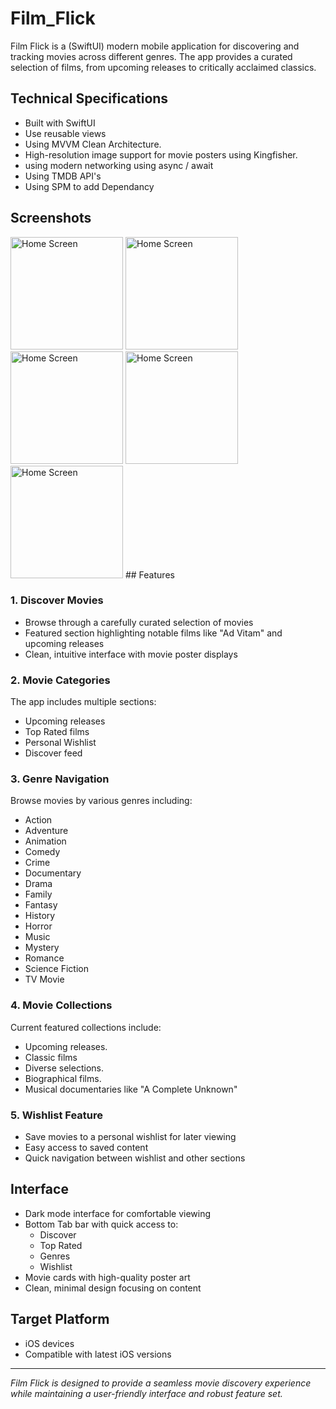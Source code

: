 # Film_Flick

Film Flick is a (SwiftUI) modern mobile application for discovering and tracking movies across different genres. The app provides a curated selection of films, from upcoming releases to critically acclaimed classics.

## Technical Specifications
- Built with SwiftUI
- Use reusable views
- Using MVVM Clean Architecture.
- High-resolution image support for movie posters using Kingfisher.
- using modern networking using async / await
- Using TMDB API's
- Using SPM to add Dependancy 
  
## Screenshots

<img src="https://github.com/user-attachments/assets/f443b77b-29e8-41f9-873c-7ecb48a236be" alt="Home Screen" width="180"/>
<img src="https://github.com/user-attachments/assets/52baa837-899a-4290-be0f-09951ef75775" alt="Home Screen" width="180"/>
<img src="https://github.com/user-attachments/assets/f338b27e-8936-4d24-a01b-f44197afe6dc" alt="Home Screen" width="180"/>
<img src="https://github.com/user-attachments/assets/bed4b66e-5524-4ca9-8f5a-cec7843ac5d6" alt="Home Screen" width="180"/>
<img src="https://github.com/user-attachments/assets/6c4ffb9b-c9b3-46af-8c43-bbbe3ad5e578" alt="Home Screen" width="180"/>
## Features

### 1. Discover Movies
- Browse through a carefully curated selection of movies
- Featured section highlighting notable films like "Ad Vitam" and upcoming releases
- Clean, intuitive interface with movie poster displays

### 2. Movie Categories
The app includes multiple sections:
- Upcoming releases
- Top Rated films
- Personal Wishlist
- Discover feed

### 3. Genre Navigation
Browse movies by various genres including:
- Action
- Adventure
- Animation
- Comedy
- Crime
- Documentary
- Drama
- Family
- Fantasy
- History
- Horror
- Music
- Mystery
- Romance
- Science Fiction
- TV Movie

### 4. Movie Collections
Current featured collections include:
- Upcoming releases.
- Classic films 
- Diverse selections.
- Biographical films.
- Musical documentaries like "A Complete Unknown"

### 5. Wishlist Feature
- Save movies to a personal wishlist for later viewing
- Easy access to saved content
- Quick navigation between wishlist and other sections

## Interface
- Dark mode interface for comfortable viewing
- Bottom Tab bar with quick access to:
  - Discover
  - Top Rated
  - Genres
  - Wishlist
- Movie cards with high-quality poster art
- Clean, minimal design focusing on content

## Target Platform
- iOS devices
- Compatible with latest iOS versions



---

*Film Flick is designed to provide a seamless movie discovery experience while maintaining a user-friendly interface and robust feature set.*
